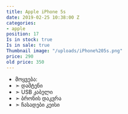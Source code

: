```yaml
---
title: Apple iPhone 5s
date: 2019-02-25 10:38:00 Z
categories:
- apple
position: 17
Is in stock: true
Is in sale: true
Thumbnail image: "/uploads/iPhone%205s.png"
price: 290
old price: 350
---
```


* მოყვება: 
* ➣ დამტენი
* ➣ USB კაბელი
* ➣ ბრონის დაკვრა
* ➣ ჩასადები კეისი